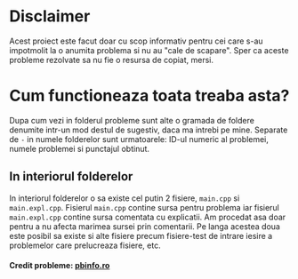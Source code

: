 # Disclaimer

Acest proiect este facut doar cu scop informativ pentru cei care s-au impotmolit la o anumita problema si nu au "cale de scapare". Sper ca aceste probleme rezolvate sa nu fie o resursa de copiat, mersi.

# Cum functioneaza toata treaba asta?

Dupa cum vezi in folderul probleme sunt alte o gramada de foldere denumite intr-un mod destul de sugestiv, daca ma intrebi pe mine. Separate de `-` in numele folderelor sunt urmatoarele: ID-ul numeric al problemei, numele problemei si punctajul obtinut.

## In interiorul folderelor

In interiorul folderelor o sa existe cel putin 2 fisiere, `main.cpp` si `main.expl.cpp`. Fisierul `main.cpp` contine sursa pentru problema iar fisierul `main.expl.cpp` contine sursa comentata cu explicatii. Am procedat asa doar pentru a nu afecta marimea sursei prin comentarii. Pe langa acestea doua este posibil sa existe si alte fisiere precum fisiere-test de intrare iesire a problemelor care prelucreaza fisiere, etc.

#### Credit probleme: [pbinfo.ro](https://pbinfo.ro)